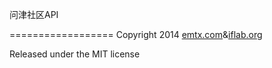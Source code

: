 问津社区API

==================
Copyright 2014 [emtx.com](http://emtx.com/)&[iflab.org](http://iflab.org/)

Released under the MIT license
